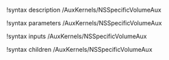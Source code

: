 !syntax description /AuxKernels/NSSpecificVolumeAux

!syntax parameters /AuxKernels/NSSpecificVolumeAux

!syntax inputs /AuxKernels/NSSpecificVolumeAux

!syntax children /AuxKernels/NSSpecificVolumeAux
